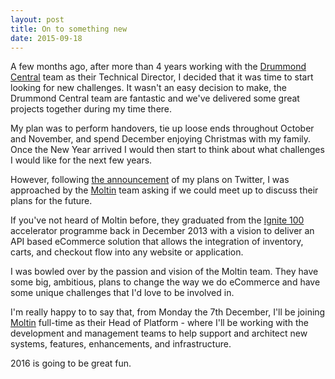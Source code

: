 ```yaml
---
layout: post
title: On to something new
date: 2015-09-18
---
```


A few months ago, after more than 4 years working with the [Drummond Central] team as their Technical Director, I decided that it was time to start looking for new challenges. It wasn't an easy decision to make, the Drummond Central team are fantastic and we've delivered some great projects together during my time there.

My plan was to perform handovers, tie up loose ends throughout October and November, and spend December enjoying Christmas with my family. Once the New Year arrived I would then start to think about what challenges I would like for the next few years.

However, following [the announcement][Tweet] of my plans on Twitter, I was approached by the [Moltin][Moltin] team asking if we could meet up to discuss their plans for the future.

If you've not heard of Moltin before, they graduated from the [Ignite 100][Ignite 100] accelerator programme back in December 2013 with a vision to deliver an API based eCommerce solution that allows the integration of inventory, carts, and checkout flow into any website or application.

I was bowled over by the passion and vision of the Moltin team. They have some big, ambitious, plans to change the way we do eCommerce and have some unique challenges that I'd love to be involved in.

I'm really happy to to say that, from Monday the 7th December, I'll be joining [Moltin][Moltin] full-time as their Head of Platform - where I'll be working with the development and management teams to help support and architect new systems, features, enhancements, and infrastructure.

2016 is going to be great fun.

[Drummond Central]: http://www.drummondcentral.co.uk/
[Tweet]: https://twitter.com/anthonysterling/status/638647438006448128
[Moltin]: https://moltin.com/
[Ignite 100]: http://ignite100.com/